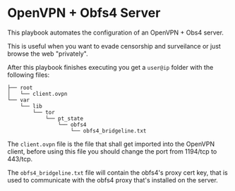 # OpenVPN + Obfs4 Server

This playbook automates the configuration of an OpenVPN + Obs4 server.

This is useful when you want to evade censorship and surveilance or just browse the web "privately".

After this playbook finishes executing you get a `user@ip` folder with the following files:

```
├── root
│   └── client.ovpn
└── var
    └── lib
        └── tor
            └── pt_state
                └── obfs4
                    └── obfs4_bridgeline.txt
```

The `client.ovpn` file is the file that shall get imported into the OpenVPN client, before using this file you should change the port from 1194/tcp to 443/tcp.

The `obfs4_bridgeline.txt` file will contain the obfs4's proxy cert key, that is used to communicate with the obfs4 proxy that's installed on the server.